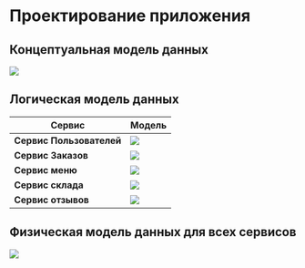 # Проектирование приложения

## Концептуальная модель данных

![](diagrams/include/cmd.svg)

## Логическая модель данных

| Сервис              | Модель       | 
|------------------------|------------------|
| **Сервис Пользователей**     | ![](diagrams/include/users.svg) | 
| **Сервис Заказов** | ![](diagrams/include/orders.svg) |
| **Сервис меню**        | ![](diagrams/include/menu.svg) |
| **Сервис склада**     | ![](diagrams/include/store.svg)  |
| **Сервис отзывов**     | ![](diagrams/include/review.svg) |

## Физическая модель данных для всех сервисов

![](diagrams/include/phmd.svg)
